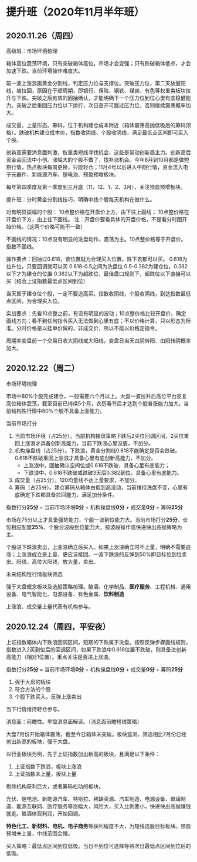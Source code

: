 # 提升班（2020年11月半年班）

## 2020.11.26（周四）

高级班：市场环境梳理

箱体高位震荡环境，只有突破箱体高位，市场才会变强；只有跌破箱体低点，才会加速下跌。当前环境操作难度大。

前一波上涨浪画黄金分割线，判定压力位与支撑位。突破压力位，第二天放量阳线，被拉回，原因在于顺周期，即银行、保险、钢铁、煤炭、有色等权重类板块拉升与下跌。突破之后有效的回抽确认，才能明确下一个压力位到位心里有底稳健能力。突破之后重回压力位以下运行，次日高开可跳过压力位，否则继续震荡概率加大。

成交量，上量形态。筹码，位于机构建仓成本附近（箱体震荡高抛低吸后的筹码顶格）。跌破机构建仓成本价，指数收阴线、个股收阴线，满足最低点区间即可买入个股。

创新高需要消息面刺激，权重类短线寻找机会，这些是带动创新高主力。创新高后资金会回流中小创。涨幅大的个股不做了，找补涨机会。今年8月到10月都是做短期行情，热点板块每周更换，只能轻仓；11月4号以后进入中期行情，资金流入电子元器件、新能源汽车、锂电池、预盈预增板块。

每年第四季度及第一季度到三月底（11、12、1、2、3月），关注预盈预增板块。

提升班：分时黄金分割线技巧，明确中线个股每天机构在做什么。

对有明显振幅的个股：
10点整价格在开盘价上方，由下往上画线；
10点整价格在开盘价下方，由上往下画线。
注：开盘价要看具体的开盘价格，不是看分时图开始价格。（这两个价格可能不一致）

不画线的情况：10点没有明显的洗盘动作，震荡为主。10点整价格等于开盘价。指数不画线。

操作要点：回抽过0.618，该位置就为合理买入位置，跌下去都可以买。
0.618为拉升位，只要回调就可以买
0.618-0.5之间为洗盘位
0.5-0.382为建仓位，0.382以下才为建仓的位置
0.382以下为超跌位，最佳盘口规则下，超跌位以下直接可以买（结合上证指数最低点区间到位）

当天属于建仓位个股，一定不要追高买。指数收阴线，个股收阴线，到达指数最低点区间，为合理买入位。

实战要点：先看10点整之前，有没有明显的波动；10点整价格比较开盘价，确定画线方向；看不到任何指令买入无法做到心里有底；不以价格计算，只以形态为标准。分时价格是以挂单价做的，非成交价，所以不能以价格定指令。

周期率变盘前一个交易日收大阴线或大阳线，变盘日当天由阴转阳、由阳转阴概率加大。

## 2020.12.22（周二）

市场环境梳理

市场中80%个股完成建仓，一般需要六个月以上。大盘一波拉升后高位平台反复高位箱体震荡，截至目前已持续5个月，农历春节后才达到个股普涨能力加大。当前结构性行情中80%个股不具备上涨能力。

当前市场打分

1. 当前市场环境（占25分）。当前机构操盘策略下跌后2买位回调区间，2买位重回上涨浪才具备创新高能力，当前下跌浪心里没底，不加分。
2. 机构操盘线（占25分）。下跌浪，黄金分割线0.618不能确定是否会跌破。0.618不跌破重回上涨浪才具备心里有底创新高能力，不加分。
   - 上涨浪中，回抽确认空间位或0.618不跌破，具备心里有底能力；
   - 下跌浪中，0.618不跌破或跌破3天后0.382到位，具备心里有底能力。
3. 成交量（占25分）。120均量线不达上量要求，不加分。
4. 筹码（占25分）。建仓筹码从箱体由低到高没动，当前维持洗盘不变，心里有底确定下跌都具备拉回能力，满足加分条件。

指数打分**25分** = 当前市场环境**0分** + 机构操盘线**0分** + 成交量**0分** + 筹码**25分**

市场在75分以上才具备强势能力，个股一波到位能力大。当前市场打分**25分**，仓位相应配置**25%**，个股分波段到位能力大，按波段操作或快进快出高抛策略为主。

个股进下跌浪卖出，上涨浪确立后买入。如果上涨浪确立时不上量，明确不需要追涨；上涨浪成立是上量，更应该接回。一波下跌浪的反弹到50%即目标位到位卖出。阳线，高位大阳线，放大量，卖出。

未来结构性行情板块筛选

强于大盘概念板块及选股策略梳理。酿酒、化学制品、**医疗服务**、工程机械、通用设备、电气智能化、电源设备、有色金属、**饮料制造**

上涨浪、成交量上量代表有机构参与。

## 2020.12.24（周四，平安夜）

上证指数箱体内下跌浪回调区间，短期的下跌属于洗盘。按照反弹步骤画线规则，指数进入2买到位后的回调区间，如果下跌浪中0.618位置不跌破，则具备进创新高能力（相对1位置）。重点关注是否进上涨浪。

指数打分**25分** = 当前市场环境**0分** + 机构操盘线**0分** + 成交量**0分** + 筹码**25分**

1. 强于大盘的板块
2. 符合方法的个股
3. 个股下跌买入，反弹上涨卖出

当下行情维持轻仓参与。

消息面：前瞻性。早盘消息面解读。（消息面前瞻短线策略）

大盘7月份开始箱体震荡，截至今日箱体未突破。板块监测，筛选相比7月份已经创出新高的板块，强于大盘。

以行业板块为例，先于上证指数创出新高的板块，且满足以下条件：

1. 上证指数下跌浪，板块上涨浪
2. 上证指数未上量，板块上量

剔除机构获利巨大，或者筹码松动的板块。

光伏、锂电池、新能源汽车、特斯拉、稀缺资源、汽车制造、电源设备、玻璃制造、能源互联网、医疗服务等涨幅大，风险大，买入比例要小，快进快出高抛赚钱就走。酿酒体现利润，开始回调。

**特色化工、新材料、电机、电子商务**等获利程度不大，为短线选股目标板块。预盈预增未上量，中线范围会慢。

买入策略：最低点区间到位低吸。当日不到位可选择等待次日最低点区间到位后的低吸。
